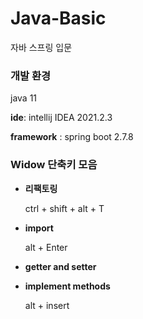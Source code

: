 # Java-Basic
자바 스프링 입문

### 개발 환경

java 11


**ide**: intellij IDEA 2021.2.3


**framework** : spring boot 2.7.8



### Widow 단축키 모음

- **리팩토링**


    ctrl + shift + alt + T

- **import**


    alt + Enter 


- **getter and setter**


- **implement methods**


    alt + insert

